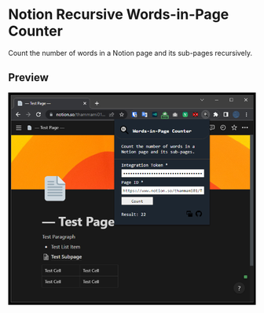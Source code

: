 # Notion Recursive Words-in-Page Counter

Count the number of words in a Notion page and its sub-pages recursively.

## Preview

![Screenshot](screenshot.png)
